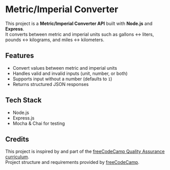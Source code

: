 # Metric/Imperial Converter

This project is a **Metric/Imperial Converter API** built with **Node.js** and **Express**.  
It converts between metric and imperial units such as gallons ↔ liters, pounds ↔ kilograms, and miles ↔ kilometers.

## Features

- Convert values between metric and imperial units
- Handles valid and invalid inputs (unit, number, or both)
- Supports input without a number (defaults to `1`)
- Returns structured JSON responses

## Tech Stack

- Node.js
- Express.js
- Mocha & Chai for testing

## Credits

This project is inspired by and part of the [freeCodeCamp Quality Assurance curriculum](https://www.freecodecamp.org/learn/quality-assurance/).  
Project structure and requirements provided by [freeCodeCamp](https://www.freecodecamp.org/).
